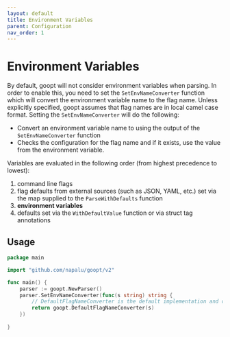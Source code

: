 ```yaml
---
layout: default
title: Environment Variables
parent: Configuration
nav_order: 1
---
```


# Environment Variables

By default, goopt will not consider environment variables when parsing. In order to enable this, you need to set the `SetEnvNameConverter` function which will convert the environment variable name to the flag name.
Unless explicitly specified, goopt assumes that flag names are in local camel case format. Setting the `SetEnvNameConverter` will do the following:
- Convert an environment variable name to using the output of the `SetEnvNameConverter` function 
- Checks the configuration for the flag name and if it exists, use the value from the environment variable.

Variables are evaluated in the following order (from highest precedence to lowest):
1. command line flags
2. flag defaults from external sources (such as JSON, YAML, etc.) set via the map supplied to the `ParseWithDefaults` function
3. **environment variables**
4. defaults set via the `WithDefaultValue` function or via struct tag annotations

## Usage

```go
package main

import "github.com/napalu/goopt/v2"

func main() {
	parser := goopt.NewParser()
	parser.SetEnvNameConverter(func(s string) string {
		// DefaultFlagNameConverter is the default implementation and converts ENV var names to lowerCamelCase
		return goopt.DefaultFlagNameConverter(s) 
	})
	
}
```

